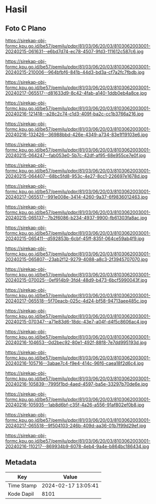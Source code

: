 # Hasil

## Foto C Plano

https://sirekap-obj-formc.kpu.go.id/be57/pemilu/pdpr/81/03/06/20/03/8103062003001-20240215-061631--e6bd7d74-ec78-4507-9fd3-111612c587c6.jpg

https://sirekap-obj-formc.kpu.go.id/be57/pemilu/pdpr/81/03/06/20/03/8103062003001-20240215-210006--964bfbf6-841b-44d3-bd3a-cf7a2fc7fbdb.jpg

https://sirekap-obj-formc.kpu.go.id/be57/pemilu/pdpr/81/03/06/20/03/8103062003001-20240217-065517--d81633d9-8c42-4fab-a140-1ddb0eb4a8ce.jpg

https://sirekap-obj-formc.kpu.go.id/be57/pemilu/pdpr/81/03/06/20/03/8103062003001-20240216-121418--a28c2c74-c1d3-409f-ba2c-cc1b3766a216.jpg

https://sirekap-obj-formc.kpu.go.id/be57/pemilu/pdpr/81/03/06/20/03/8103062003001-20240216-132426--36988bbd-426e-4349-a734-83e1f19103e6.jpg

https://sirekap-obj-formc.kpu.go.id/be57/pemilu/pdpr/81/03/06/20/03/8103062003001-20240215-064247--fab053e0-5b7c-42df-af95-68e955ce7e0f.jpg

https://sirekap-obj-formc.kpu.go.id/be57/pemilu/pdpr/81/03/06/20/03/8103062003001-20240215-064407--68bc5fd8-953c-4e27-8cc1-226697e1678d.jpg

https://sirekap-obj-formc.kpu.go.id/be57/pemilu/pdpr/81/03/06/20/03/8103062003001-20240217-065517--991e008e-3414-4260-9a37-6f9836012463.jpg

https://sirekap-obj-formc.kpu.go.id/be57/pemilu/pdpr/81/03/06/20/03/8103062003001-20240215-065137--7b2f6086-b234-4937-9900-fb61303fa8ac.jpg

https://sirekap-obj-formc.kpu.go.id/be57/pemilu/pdpr/81/03/06/20/03/8103062003001-20240215-065411--d592853b-6cbf-45ff-835f-064ce59ab4f9.jpg

https://sirekap-obj-formc.kpu.go.id/be57/pemilu/pdpr/81/03/06/20/03/8103062003001-20240215-065807--23ab2f12-9279-4088-a8c3-2f3945707070.jpg

https://sirekap-obj-formc.kpu.go.id/be57/pemilu/pdpr/81/03/06/20/03/8103062003001-20240215-070025--0ef914b9-3fd4-48d9-b473-6bcf5990043f.jpg

https://sirekap-obj-formc.kpu.go.id/be57/pemilu/pdpr/81/03/06/20/03/8103062003001-20240217-065518--5f70eacb-025c-4d24-bf58-94713aee485c.jpg

https://sirekap-obj-formc.kpu.go.id/be57/pemilu/pdpr/81/03/06/20/03/8103062003001-20240215-070347--a71e83d6-18dc-43e7-a04f-d4f5c8606ac4.jpg

https://sirekap-obj-formc.kpu.go.id/be57/pemilu/pdpr/81/03/06/20/03/8103062003001-20240216-104653--0d2bec92-80e1-492f-88f8-7e7dd995193d.jpg

https://sirekap-obj-formc.kpu.go.id/be57/pemilu/pdpr/81/03/06/20/03/8103062003001-20240216-105716--3abae7c4-f9e4-414c-96f6-caea18f2d6c4.jpg

https://sirekap-obj-formc.kpu.go.id/be57/pemilu/pdpr/81/03/06/20/03/8103062003001-20240216-105839--7995f1bd-4aed-4597-ba5e-33297b70de6e.jpg

https://sirekap-obj-formc.kpu.go.id/be57/pemilu/pdpr/81/03/06/20/03/8103062003001-20240216-105935--1ab8d6bf-c35f-4a26-a556-91af802ef0b8.jpg

https://sirekap-obj-formc.kpu.go.id/be57/pemilu/pdpr/81/03/06/20/03/8103062003001-20240217-065518--9f504103-246b-409d-aa36-01b7f99d29ef.jpg

https://sirekap-obj-formc.kpu.go.id/be57/pemilu/pdpr/81/03/06/20/03/8103062003001-20240216-110217--869934b9-6078-4eb4-9a4e-b864bc186434.jpg


## Metadata

| Key        | Value               |
| ---------- | ------------------- |
| Time Stamp | 2024-02-17 13:05:41 |
| Kode Dapil | 8101                |



